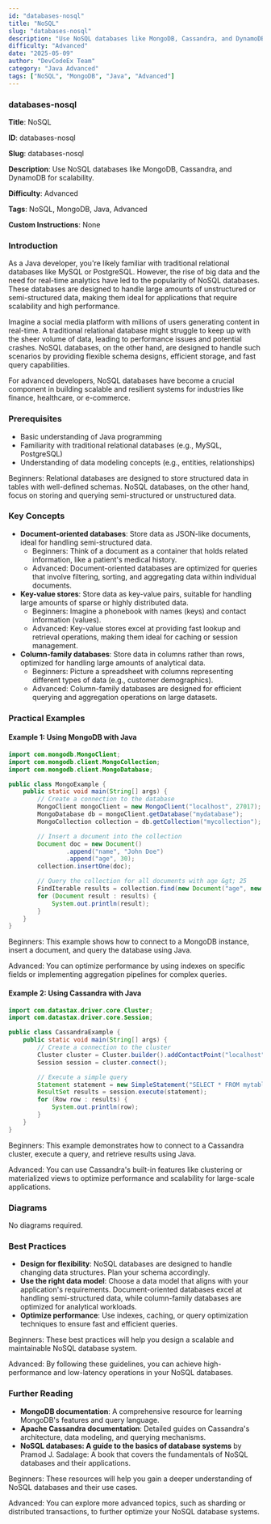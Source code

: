 ```yaml
---
id: "databases-nosql"
title: "NoSQL"
slug: "databases-nosql"
description: "Use NoSQL databases like MongoDB, Cassandra, and DynamoDB for scalability."
difficulty: "Advanced"
date: "2025-05-09"
author: "DevCodeEx Team"
category: "Java Advanced"
tags: ["NoSQL", "MongoDB", "Java", "Advanced"]
---
```


### databases-nosql

**Title**: NoSQL

**ID**: databases-nosql

**Slug**: databases-nosql

**Description**: Use NoSQL databases like MongoDB, Cassandra, and DynamoDB for scalability.

**Difficulty**: Advanced

**Tags**: NoSQL, MongoDB, Java, Advanced

**Custom Instructions**: None


### Introduction

As a Java developer, you're likely familiar with traditional relational databases like MySQL or PostgreSQL. However, the rise of big data and the need for real-time analytics have led to the popularity of NoSQL databases. These databases are designed to handle large amounts of unstructured or semi-structured data, making them ideal for applications that require scalability and high performance.

Imagine a social media platform with millions of users generating content in real-time. A traditional relational database might struggle to keep up with the sheer volume of data, leading to performance issues and potential crashes. NoSQL databases, on the other hand, are designed to handle such scenarios by providing flexible schema designs, efficient storage, and fast query capabilities.

For advanced developers, NoSQL databases have become a crucial component in building scalable and resilient systems for industries like finance, healthcare, or e-commerce.


### Prerequisites

* Basic understanding of Java programming
* Familiarity with traditional relational databases (e.g., MySQL, PostgreSQL)
* Understanding of data modeling concepts (e.g., entities, relationships)

Beginners: Relational databases are designed to store structured data in tables with well-defined schemas. NoSQL databases, on the other hand, focus on storing and querying semi-structured or unstructured data.


### Key Concepts

* **Document-oriented databases**: Store data as JSON-like documents, ideal for handling semi-structured data.
	+ Beginners: Think of a document as a container that holds related information, like a patient's medical history.
	+ Advanced: Document-oriented databases are optimized for queries that involve filtering, sorting, and aggregating data within individual documents.
* **Key-value stores**: Store data as key-value pairs, suitable for handling large amounts of sparse or highly distributed data.
	+ Beginners: Imagine a phonebook with names (keys) and contact information (values).
	+ Advanced: Key-value stores excel at providing fast lookup and retrieval operations, making them ideal for caching or session management.
* **Column-family databases**: Store data in columns rather than rows, optimized for handling large amounts of analytical data.
	+ Beginners: Picture a spreadsheet with columns representing different types of data (e.g., customer demographics).
	+ Advanced: Column-family databases are designed for efficient querying and aggregation operations on large datasets.

### Practical Examples

#### Example 1: Using MongoDB with Java
```java
import com.mongodb.MongoClient;
import com.mongodb.client.MongoCollection;
import com.mongodb.client.MongoDatabase;

public class MongoExample {
    public static void main(String[] args) {
        // Create a connection to the database
        MongoClient mongoClient = new MongoClient("localhost", 27017);
        MongoDatabase db = mongoClient.getDatabase("mydatabase");
        MongoCollection collection = db.getCollection("mycollection");

        // Insert a document into the collection
        Document doc = new Document()
                .append("name", "John Doe")
                .append("age", 30);
        collection.insertOne(doc);

        // Query the collection for all documents with age &gt; 25
        FindIterable results = collection.find(new Document("age", new Document("$gt", 25)));
        for (Document result : results) {
            System.out.println(result);
        }
    }
}
```
Beginners: This example shows how to connect to a MongoDB instance, insert a document, and query the database using Java.

Advanced: You can optimize performance by using indexes on specific fields or implementing aggregation pipelines for complex queries.


#### Example 2: Using Cassandra with Java
```java
import com.datastax.driver.core.Cluster;
import com.datastax.driver.core.Session;

public class CassandraExample {
    public static void main(String[] args) {
        // Create a connection to the cluster
        Cluster cluster = Cluster.builder().addContactPoint("localhost").build();
        Session session = cluster.connect();

        // Execute a simple query
        Statement statement = new SimpleStatement("SELECT * FROM mytable WHERE age &gt; 25");
        ResultSet results = session.execute(statement);
        for (Row row : results) {
            System.out.println(row);
        }
    }
}
```
Beginners: This example demonstrates how to connect to a Cassandra cluster, execute a query, and retrieve results using Java.

Advanced: You can use Cassandra's built-in features like clustering or materialized views to optimize performance and scalability for large-scale applications.


### Diagrams
No diagrams required.


### Best Practices

* **Design for flexibility**: NoSQL databases are designed to handle changing data structures. Plan your schema accordingly.
* **Use the right data model**: Choose a data model that aligns with your application's requirements. Document-oriented databases excel at handling semi-structured data, while column-family databases are optimized for analytical workloads.
* **Optimize performance**: Use indexes, caching, or query optimization techniques to ensure fast and efficient queries.

Beginners: These best practices will help you design a scalable and maintainable NoSQL database system.

Advanced: By following these guidelines, you can achieve high-performance and low-latency operations in your NoSQL databases.


### Further Reading

* **MongoDB documentation**: A comprehensive resource for learning MongoDB's features and query language.
* **Apache Cassandra documentation**: Detailed guides on Cassandra's architecture, data modeling, and querying mechanisms.
* **NoSQL databases: A guide to the basics of database systems** by Pramod J. Sadalage: A book that covers the fundamentals of NoSQL databases and their applications.

Beginners: These resources will help you gain a deeper understanding of NoSQL databases and their use cases.

Advanced: You can explore more advanced topics, such as sharding or distributed transactions, to further optimize your NoSQL database systems.